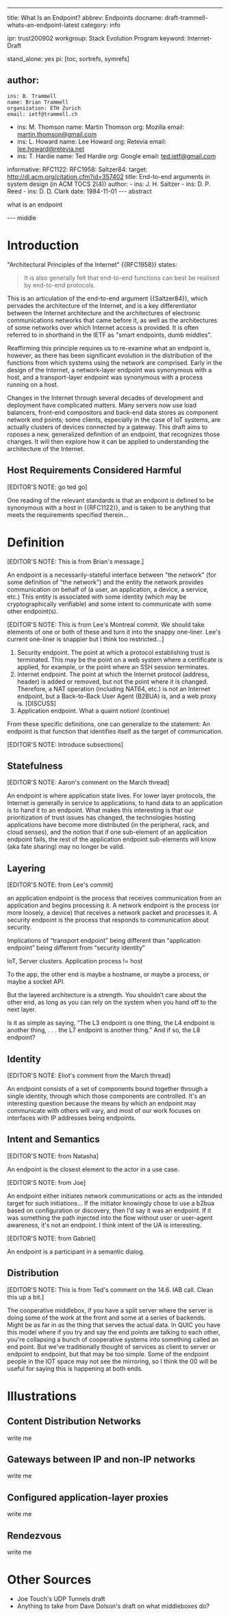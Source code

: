 ---
title: What Is an Endpoint?
abbrev: Endpoints
docname: draft-trammell-whats-an-endpoint-latest
category: info

ipr: trust200902
workgroup: Stack Evolution Program
keyword: Internet-Draft

stand_alone: yes
pi: [toc, sortrefs, symrefs]

author:
  -
    ins: B. Trammell
    name: Brian Trammell
    organization: ETH Zurich
    email: ietf@trammell.ch
  -
    ins: M. Thomson
    name: Martin Thomson
    org: Mozilla
    email: martin.thomson@gmail.com
  -
    ins: L. Howard
    name: Lee Howard
    org: Retevia
    email: lee.howard@retevia.net
  -
    ins: T. Hardie
    name: Ted Hardie
    org: Google
    email: ted.ietf@gmail.com

informative:
  RFC1122:
  RFC1958:
  Saltzer84:
    target: http://dl.acm.org/citation.cfm?id=357402
    title: End-to-end arguments in system design (in ACM TOCS 2(4))
    author:
      -
        ins: J. H. Saltzer
      -
        ins: D. P. Reed
      -
        ins: D. D. Clark
    date: 1984-11-01
--- abstract

what is an endpoint

--- middle

Introduction
============

"Architectural Principles of the Internet"  {{RFC1958}} states:

> It is also generally felt that end-to-end functions can best be realised by end-to-end protocols.

This is an articulation of the end-to-end argument {{Saltzer84}}, which pervades
the architecture of the Internet, and is a key differentiator between the
Internet architecture and the architectures of electronic communications
networks that came before it, as well as the architectures of some networks over which
Internet access is provided. It is often referred to in shorthand in the IETF as
"smart endpoints, dumb middles".

Reaffirming this principle requires us to re-examine what an endpoint is, however,
as there has been significant evolution in the distribution of the functions from which
systems using the network are comprised. Early in the design of the Internet, a
network-layer endpoint was synonymous with a host, and a transport-layer endpoint was
synonymous with a process running on a host.

Changes in the Internet through several decades of development and deployment have complicated
matters.  Many servers now use load balancers, front-end compositors and back-end data stores as
component network end points; some clients, especially in the case of IoT systems, are actually
clusters of devices connected by a gateway.  This draft aims to roposes a new, generalized
definition of an endpoint, that recognizes those changes.  It will then explore how it can be
applied to understanding the architecture of the Internet.


Host Requirements Considered Harmful
------------------------------------

\[EDITOR'S NOTE: go ted go]

One reading of the relevant standards is that an endpoint is defined to be synonymous with a host in {{RFC1122}}, and is taken to be anything that meets the requirements specified therein...


Definition
==========

\[EDITOR'S NOTE: This is from Brian's message.]

An endpoint is a necessarily-stateful interface between "the network" (for some definition of "the network") and the entity the network provides communication on behalf of (a user, an application, a device, a service, etc.) This entity is associated with some identity (which may be cryptographically verifiable) and some intent to communicate with some other endpoint(s).

\[EDITOR'S NOTE: This is from Lee's Montreal commit. We should take elements of one or both of these and turn it into the snappy one-liner. Lee's current one-liner is snappier but I think too restricted...]

1. Security endpoint. The point at which a protocol establishing trust is terminated. This may be the point on a web system where a certificate is applied, for example, or the point where an SSH session terminates.
2. Internet endpoint. The point at which the Internet protocol (address, header) is added or removed, but not the point where it is changed. Therefore, a NAT operation (including NAT64, etc.) is not an Internet endpoint, but a Back-to-Back User Agent (B2BUA) is, and a web proxy is. \[DISCUSS]
3. Application endpoint. What a quaint notion!
(continue)

From these specific definitions, one can generalize to the statement:
An endpoint is that function that identifies itself as the target of communication.

\[EDITOR'S NOTE: Introduce subsections]

Statefulness
------------

\[EDITOR'S NOTE: Aaron's comment on the March thread]

An endpoint is where application state lives. For lower layer protocols, the
Internet is generally in service to applications, to hand data to an application
is to hand it to an endpoint. What makes this interesting is that our
prioritization of trust issues has changed, the technologies hosting
applications have become more distributed (in the peripheral, rack, and cloud
senses), and the notion that if one sub-element of an application endpoint
fails, the rest of the application endpoint sub-elements will know (aka fate
sharing) may no longer be valid.

Layering
--------

\[EDITOR'S NOTE: from Lee's commit]

an application endpoint is the process that receives communication from an
application and begins processing it. A network endpoint is the process (or more
loosely, a device) that receives a network packet and processes it. A security
endpoint is the process that responds to communication about security.

Implications of “transport endpoint” being different than “application endpoint”
being different from “security identity”

IoT, Server clusters. Application process != host

To the app, the other end is maybe a hostname, or maybe a process, or maybe a socket API.

But the layered architecture is a strength. You shouldn’t care about the other
end, as long as you can rely on the system when you hand off to the next layer.

Is it as simple as saying, “The L3 endpoint is one thing, the L4 endpoint is
another thing, . . . the L7 endpoint is another thing.” And if so, the L8
endpoint?


Identity
--------

\[EDITOR'S NOTE: Eliot's comment from the March thread]

An endpoint consists of a set of components bound together through a single
identity, through which those components are controlled.  It's an interesting
question because the means by which an endpoint may communicate with others will
vary, and most of our work focuses on interfaces with IP addresses being
endpoints.

Intent and Semantics
--------------------

\[EDITOR'S NOTE: from Natasha]

An endpoint is the closest element to the actor in a use case.

\[EDITOR'S NOTE: from Joe]

An endpoint either initiates network communications or acts as the intended target for such initiations... If the initiator knowingly chose to use a b2bua based on configuration or discovery, then I'd say it was an endpoint.  If it was something the path injected into the flow without user or user-agent awareness, it's not an endpoint.  I think intent of the UA is interesting.

\[EDITOR'S NOTE: from Gabriel]

An endpoint is a participant in a semantic dialog.


Distribution
------------

\[EDITOR'S NOTE: This is from Ted's comment on the 14.6. IAB call. Clean this up a bit.]

The cooperative middlebox, if you have a split server where the server is doing some of the work at the front and some at a series of backends. Might be as far in as the thing that serves the actual data. In QUIC you have this model where if you try and say the end points are talking to each other, you're collapsing a bunch of cooperative systems into something called an end point. But we've traditionally thought of services as client to server or endpoint to endpoint, but that may be too simple. Some of the endpoint people in the IOT space may not see the mirroring, so I think the 00 will be useful for saying this is happening at both ends.


Illustrations
=============

Content Distribution Networks
-----------------------------

write me

Gateways between IP and non-IP networks
---------------------------------------

write me

Configured application-layer proxies
------------------------------------

write me

Rendezvous
----------

write me

Other Sources
=============

- Joe Touch's UDP Tunnels draft
- Anything to take from Dave Dolson's draft on what middleboxes do?
